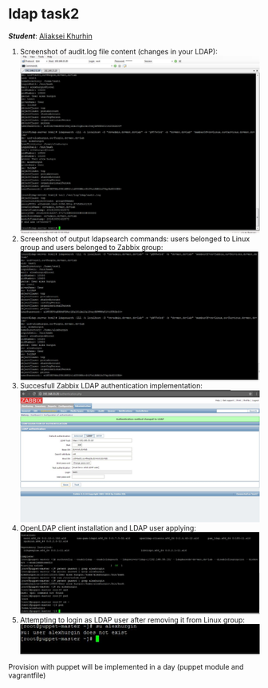 # ldap task2
***Student***: [Aliaksei Khurhin](https://epa.ms/1Cqi0K)

1. Screenshot of audit.log file content (changes in your LDAP):
![Alt text](resource/access-log.jpg "scr1")
2. Screenshot of output ldapsearch commands: users belonged to Linux group and users belonged to Zabbix group:
![Alt text](resource/ldap-search.jpg "scr2")
3. Succesfull Zabbix LDAP authentication implementation: 
![Alt text](resource/zab-auth.jpg "scr3")
4. OpenLDAP client installation and LDAP user applying:
![Alt text](resource/linux-ldap.jpg "scr4")
5. Attempting to login as LDAP user after removing it from Linux group:
![Alt text](resource/linux-ldap2.jpg "scr5")

Provision with puppet will be implemented in a day (puppet module and vagrantfile)

